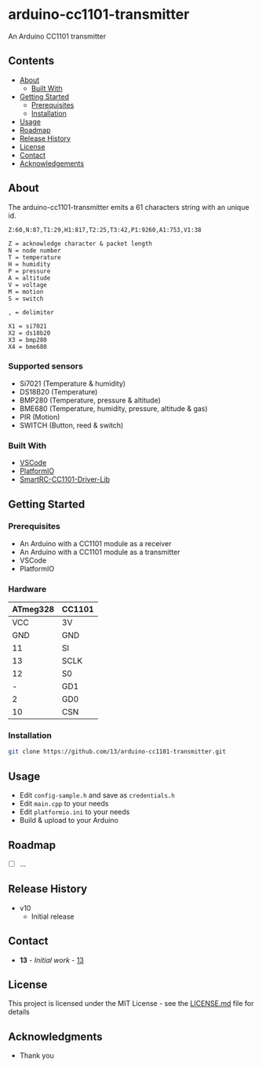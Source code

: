 # arduino-cc1101-transmitter

An Arduino CC1101 transmitter

## Contents

 * [About](#about)
   * [Built With](#built-with)
 * [Getting Started](#getting-started)
   * [Prerequisites](#prerequisites)
   * [Installation](#installation)
 * [Usage](#usage)
 * [Roadmap](#roadmap)
 * [Release History](#release-history)
 * [License](#license)
 * [Contact](#contact)
 * [Acknowledgements](#acknowledgements)

## About

The arduino-cc1101-transmitter emits a 61 characters string with an unique id.

```
Z:60,N:87,T1:29,H1:817,T2:25,T3:42,P1:9260,A1:753,V1:38

Z = acknowledge character & packet length
N = node number
T = temperature
H = humidity
P = pressure
A = altitude
V = voltage
M = motion
S = switch

, = delimiter

X1 = si7021
X2 = ds18b20
X3 = bmp280
X4 = bme680
```

### Supported sensors 

* Si7021 (Temperature & humidity)
* DS18B20 (Temperature)
* BMP280 (Temperature, pressure & altitude)
* BME680 (Temperature, humidity, pressure, altitude & gas)
* PIR (Motion)
* SWITCH (Button, reed & switch)

### Built With

* [VSCode](https://github.com/microsoft/vscode)
* [PlatformIO](https://platformio.org/)
* [SmartRC-CC1101-Driver-Lib](https://github.com/LSatan/SmartRC-CC1101-Driver-Lib/)

## Getting Started

### Prerequisites

* An Arduino with a CC1101 module as a receiver
* An Arduino with a CC1101 module as a transmitter
* VSCode
* PlatformIO

### Hardware

|ATmeg328|CC1101|
|---|---|
|VCC|3V|
|GND|GND|
|11|SI|
|13|SCLK|
|12|S0|
|-|GD1|
|2|GD0|
|10|CSN|

### Installation

```sh
git clone https://github.com/13/arduino-cc1101-transmitter.git
```

## Usage

* Edit `config-sample.h` and save as `credentials.h`
* Edit `main.cpp` to your needs
* Edit `platformio.ini` to your needs
* Build & upload to your Arduino

## Roadmap

- [ ] ...

## Release History

* v10
    * Initial release

## Contact

* **13** - *Initial work* - [13](https://github.com/13)

## License

This project is licensed under the MIT License - see the [LICENSE.md](LICENSE.md) file for details

## Acknowledgments

* Thank you
